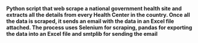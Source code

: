 #### Python script that web scrape a national government health site and extracts all the details from every Health Center in the country. Once all the data is scraped, it sends an email with the data in an Excel file attached. The process uses Selenium for scraping, pandas for exporting the data into an Excel file and smtplib for sending the email
